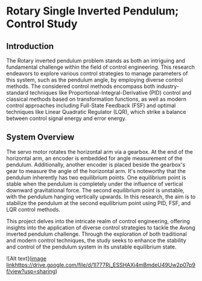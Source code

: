 # Rotary Single Inverted Pendulum; Control Study

## Introduction

The Rotary inverted pendulum problem stands as both an intriguing and fundamental challenge within the field of control engineering. This research endeavors to explore various control strategies to manage parameters of this system, such as the pendulum angle, by employing diverse control methods. The considered control methods encompass both industry-standard techniques like Proportional-Integral-Derivative (PID) control and classical methods based on transformation functions, as well as modern control approaches including Full-State Feedback (FSF) and optimal techniques like Linear Quadratic Regulator (LQR), which strike a balance between control signal energy and error energy.

## System Overview

The servo motor rotates the horizontal arm via a gearbox. At the end of the horizontal arm, an encoder is embedded for angle measurement of the pendulum. Additionally, another encoder is placed beside the gearbox's gear to measure the angle of the horizontal arm. It's noteworthy that the pendulum inherently has two equilibrium points. One equilibrium point is stable when the pendulum is completely under the influence of vertical downward gravitational force. The second equilibrium point is unstable, with the pendulum hanging vertically upwards. In this research, the aim is to stabilize the pendulum at the second equilibrium point using PID, FSF, and LQR control methods.

This project delves into the intricate realm of control engineering, offering insights into the application of diverse control strategies to tackle the Avong inverted pendulum challenge. Through the exploration of both traditional and modern control techniques, the study seeks to enhance the stability and control of the pendulum system in its unstable equilibrium state.


![Alt text]([image link](https://drive.google.com/file/d/1I777Rj_ESSHAXi4mBmdeU49Uw2p07p9f/view?usp=sharing)https://drive.google.com/file/d/1I777Rj_ESSHAXi4mBmdeU49Uw2p07p9f/view?usp=sharing)
